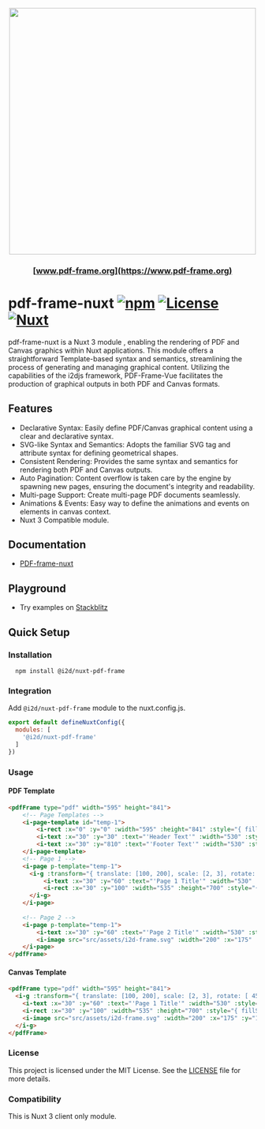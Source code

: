 <p align="center">
  <img src="https://github.com/I2Djs/pdf-frame/blob/main/assets/pdf-frame.svg?raw=true" width=500>
</p>

<h3 align="center">
    
  [www.pdf-frame.org](https://www.pdf-frame.org)
   
</h3>

# pdf-frame-nuxt [![npm](https://img.shields.io/npm/v/@i2d/nuxt-pdf-frame.svg)](https://www.npmjs.com/package/@i2d/nuxt-pdf-frame) [![License](https://img.shields.io/npm/l/@i2d/nuxt-pdf-frame.svg)](https://www.npmjs.com/package/@i2d/nuxt-pdf-frame) [![Nuxt](https://img.shields.io/badge/Nuxt-18181B?logo=nuxt.js)](https://nuxt.com)

pdf-frame-nuxt is a Nuxt 3 module , enabling the rendering of PDF and Canvas graphics within Nuxt applications. This module offers a straightforward Template-based syntax and semantics, streamlining the process of generating and managing graphical content. Utilizing the capabilities of the i2djs framework, PDF-Frame-Vue facilitates the production of graphical outputs in both PDF and Canvas formats.

## Features

* Declarative Syntax: Easily define PDF/Canvas graphical content using a clear and declarative syntax.
* SVG-like Syntax and Semantics: Adopts the familiar SVG tag and attribute syntax for defining geometrical shapes.
* Consistent Rendering: Provides the same syntax and semantics for rendering both PDF and Canvas outputs.
* Auto Pagination: Content overflow is taken care by the engine by spawning new pages, ensuring the document's integrity and readability.
* Multi-page Support: Create multi-page PDF documents seamlessly.
* Animations & Events: Easy way to define the animations and events on elements in canvas context.
* Nuxt 3 Compatible module.

## Documentation
  * [PDF-frame-nuxt](https://github.com/I2Djs/pdf-frame/wiki/pdf%E2%80%90frame%E2%80%90vue)
  
## Playground
  * Try examples on [Stackblitz](https://stackblitz.com/~/github.com/I2Djs/pdf-frame-showcase)

## Quick Setup

### Installation
```
  npm install @i2d/nuxt-pdf-frame
```

### Integration
Add `@i2d/nuxt-pdf-frame` module to the nuxt.config.js.
```javascript
export default defineNuxtConfig({
  modules: [
    '@i2d/nuxt-pdf-frame'
  ]
})
```

### Usage
#### PDF Template
```html
<pdfFrame type="pdf" width="595" height="841">
    <!-- Page Templates -->
    <i-page-template id="temp-1">
        <i-rect :x="0" :y="0" :width="595" :height="841" :style="{ fillStyle:'#ffffff' }"></i-rect>
        <i-text :x="30" :y="30" :text="'Header Text'" :width="530" :style="{font: '15px Arial'}"></i-text>
        <i-text :x="30" :y="810" :text="'Footer Text'" :width="530" :style="{font: '15px Arial'}"></i-text>
    </i-page-template>
    <!-- Page 1 -->
    <i-page p-template="temp-1">
      <i-g :transform="{ translate: [100, 200], scale: [2, 3], rotate: [ 45, 0, 0] }">
          <i-text :x="30" :y="60" :text="'Page 1 Title'" :width="530" :style="{font: '25px Arial', align: 'center'}"></i-text>
          <i-rect :x="30" :y="100" :width="535" :height="700" :style="{ fillStyle:'#f0f0f0' }"></i-rect>
      </i-g>
    </i-page>
    
    <!-- Page 2 -->
    <i-page p-template="temp-1">
        <i-text :x="30" :y="60" :text="'Page 2 Title'" :width="530" :style="{font: '25px Arial', align: 'center'}"></i-text>
        <i-image src="src/assets/i2d-frame.svg" :width="200" :x="175" :y="100"></i-image>
    </i-page> 
</pdfFrame>
```

#### Canvas Template
```html
<pdfFrame type="pdf" width="595" height="841">
  <i-g :transform="{ translate: [100, 200], scale: [2, 3], rotate: [ 45, 0, 0] }">
    <i-text :x="30" :y="60" :text="'Page 1 Title'" :width="530" :style="{font: '25px Arial', align: 'center'}"></i-text>
    <i-rect :x="30" :y="100" :width="535" :height="700" :style="{ fillStyle:'#f0f0f0' }"></i-rect>
    <i-image src="src/assets/i2d-frame.svg" :width="200" :x="175" :y="100"></i-image>
  </i-g>
</pdfFrame>
```

### License
This project is licensed under the MIT License. See the [LICENSE](https://raw.githubusercontent.com/I2Djs/pdf-frame/main/LICENSE) file for more details.

### Compatibility
This is Nuxt 3 client only module.

